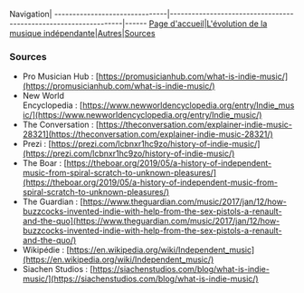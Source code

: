 Navigation|
-------------------------------|-----------------------------------------------------------------|------
[Page d'accueil](/indie-music/)|[L'évolution de la musique indépendante](./evolution)|[Autres](./autres)|[Sources](./sources)

### Sources

* Pro Musician Hub : [https://promusicianhub.com/what-is-indie-music/](https://promusicianhub.com/what-is-indie-music/)
* New World Encyclopedia : [https://www.newworldencyclopedia.org/entry/Indie_music/](https://www.newworldencyclopedia.org/entry/Indie_music/)
* The Conversation : [https://theconversation.com/explainer-indie-music-28321](https://theconversation.com/explainer-indie-music-28321/)
* Prezi : [https://prezi.com/lcbnxr1hc9zo/history-of-indie-music/](https://prezi.com/lcbnxr1hc9zo/history-of-indie-music/)
* The Boar : [https://theboar.org/2019/05/a-history-of-independent-music-from-spiral-scratch-to-unknown-pleasures/](https://theboar.org/2019/05/a-history-of-independent-music-from-spiral-scratch-to-unknown-pleasures/)
* The Guardian : [https://www.theguardian.com/music/2017/jan/12/how-buzzcocks-invented-indie-with-help-from-the-sex-pistols-a-renault-and-the-quo](https://www.theguardian.com/music/2017/jan/12/how-buzzcocks-invented-indie-with-help-from-the-sex-pistols-a-renault-and-the-quo/)
* Wikipédie : [https://en.wikipedia.org/wiki/Independent_music](https://en.wikipedia.org/wiki/Independent_music/)
* Siachen Studios : [https://siachenstudios.com/blog/what-is-indie-music/](https://siachenstudios.com/blog/what-is-indie-music/)
